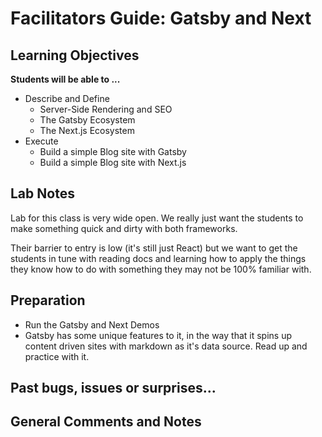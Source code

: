 # Facilitators Guide: Gatsby and Next

## Learning Objectives

**Students will be able to ...**
* Describe and Define
  * Server-Side Rendering and SEO
  * The Gatsby Ecosystem
  * The Next.js Ecosystem
* Execute
  * Build a simple Blog site with Gatsby
  * Build a simple Blog site with Next.js
  
## Lab Notes

Lab for this class is very wide open. We really just want the students to make something quick and dirty with both frameworks.

Their barrier to entry is low (it's still just React) but we want to get the students in tune with reading docs and learning how to apply the things they know how to do with something they may not be 100% familiar with.

## Preparation
* Run the Gatsby and Next Demos
* Gatsby has some unique features to it, in the way that it spins up content driven sites with markdown as it's data source. Read up and practice with it.

## Past bugs, issues or surprises...

## General Comments and Notes
